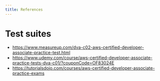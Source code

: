 ```yaml
---
title: References
---
```

# Test suites
- https://www.measureup.com/dva-c02-aws-certified-developer-associate-practice-test.html
- https://www.udemy.com/course/aws-certified-developer-associate-practice-tests-dva-c01/?couponCode=OF83024E
- https://tutorialsdojo.com/courses/aws-certified-developer-associate-practice-exams

